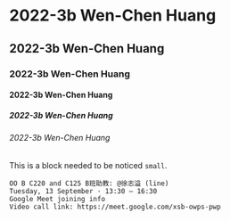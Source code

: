 # 2022-3b Wen-Chen Huang 
## 2022-3b Wen-Chen Huang 
### 2022-3b Wen-Chen Huang 
#### 2022-3b Wen-Chen Huang 
##### 2022-3b Wen-Chen Huang 
###### 2022-3b Wen-Chen Huang 

This is a block needed to be noticed `small`.

```
OO B C220 and C125 B班助教: @徐志溢 (line)
Tuesday, 13 September · 13:30 – 16:30
Google Meet joining info
Video call link: https://meet.google.com/xsb-owps-pwp

```
